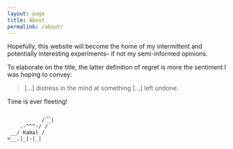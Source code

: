 ```yaml
---
layout: page
title: About
permalink: /about/
---
```


Hopefully, this website will become the home of my intermittent and potentially interesting experiments– if not my semi-informed opinions.

To elaborate on the title, the latter definition of regret is more the sentiment I was hoping to convey:
>[...] distress in the mind at something [...] left undone.

Time is ever fleeting!



                __
               / _)
        .-^^^-/ /
     __/ Kamal /
    <__.|_|-|_|
